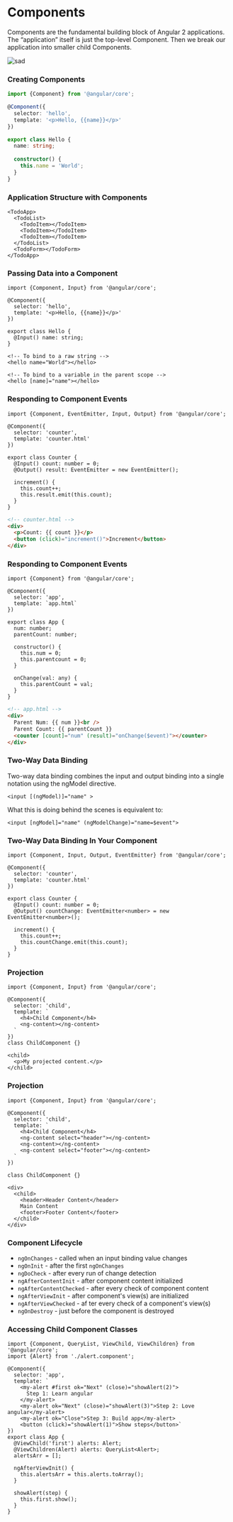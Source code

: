 # Components


Components are the fundamental building block of Angular 2 applications.
The “application” itself is just the top-level Component. Then we break our application into smaller
child Components. <!-- .element: class="fs-80" -->

![sad](img/components/components-flow.png)
<!-- .element: style="max-height: 400px" -->


### Creating Components
```ts
import {Component} from '@angular/core';

@Component({
  selector: 'hello',
  template: '<p>Hello, {{name}}</p>'
})

export class Hello {
  name: string;
  
  constructor() {
    this.name = 'World';
  }
}
```


### Application Structure with Components
```
<TodoApp>
  <TodoList>
    <TodoItem></TodoItem>
    <TodoItem></TodoItem>
    <TodoItem></TodoItem>
  </TodoList>
  <TodoForm></TodoForm>
</TodoApp>
```


### Passing Data into a Component
```
import {Component, Input} from '@angular/core';

@Component({
  selector: 'hello',
  template: '<p>Hello, {{name}}</p>'
})

export class Hello {
  @Input() name: string;
}
```

```
<!-- To bind to a raw string -->
<hello name="World"></hello>

<!-- To bind to a variable in the parent scope -->
<hello [name]="name"></hello>
```


<!-- .element: class="fs-90" -->
### Responding to Component Events
```
import {Component, EventEmitter, Input, Output} from '@angular/core';

@Component({
  selector: 'counter',
  template: 'counter.html'
})

export class Counter {
  @Input() count: number = 0;
  @Output() result: EventEmitter = new EventEmitter();
  
  increment() {
    this.count++;
    this.result.emit(this.count);
  }
}
```

```html
<!-- counter.html -->
<div>
  <p>Count: {{ count }}</p>
  <button (click)="increment()">Increment</button>
</div>
```


<!-- .element: class="fs-80" -->
### Responding to Component Events
```
import {Component} from '@angular/core';

@Component({
  selector: 'app',
  template: `app.html`
})

export class App {
  num: number;
  parentCount: number;

  constructor() {
    this.num = 0;
    this.parentcount = 0;
  }
  
  onChange(val: any) {
    this.parentCount = val;
  }
}
```

```html
<!-- app.html -->
<div>
  Parent Num: {{ num }}<br />
  Parent Count: {{ parentCount }}
  <counter [count]="num" (result)="onChange($event)"></counter>
</div>
```


### Two-Way Data Binding

Two-way data binding combines the input and output binding into a single notation using the ngModel directive.
```
<input [(ngModel)]="name" >
```
What this is doing behind the scenes is equivalent to:
```
<input [ngModel]="name" (ngModelChange)="name=$event">
```


### Two-Way Data Binding In Your Component
```
import {Component, Input, Output, EventEmitter} from '@angular/core';

@Component({
  selector: 'counter',
  template: 'counter.html'
})

export class Counter {
  @Input() count: number = 0;
  @Output() countChange: EventEmitter<number> = new EventEmitter<number>();
  
  increment() {
    this.count++;
    this.countChange.emit(this.count);
  }
}
```


### Projection
```
import {Component, Input} from '@angular/core';

@Component({
  selector: 'child',
  template: `
    <h4>Child Component</h4>
    <ng-content></ng-content>
  `
})
class ChildComponent {}
```

```
<child>
  <p>My projected content.</p>
</child>
```


### Projection
```
import {Component, Input} from '@angular/core';

@Component({
  selector: 'child',
  template: `
    <h4>Child Component</h4>
    <ng-content select="header"></ng-content>
    <ng-content></ng-content>
    <ng-content select="footer"></ng-content>
  `
})

class ChildComponent {}
```

```
<div>
  <child>
    <header>Header Content</header>
    Main Content
    <footer>Footer Content</footer>
  </child>
</div>
```


### Component Lifecycle
* `ngOnChanges` - called when an input binding value changes
* `ngOnInit` - after the first `ngOnChanges`
* `ngDoCheck` - after every run of change detection
* `ngAfterContentInit` - after component content initialized
* `ngAfterContentChecked` - after every check of component content
* `ngAfterViewInit` - after component's view(s) are initialized
* `ngAfterViewChecked` - af ter every check of a component's view(s)
* `ngOnDestroy` - just before the component is destroyed


### Accessing Child Component Classes
```
import {Component, QueryList, ViewChild, ViewChildren} from '@angular/core';
import {Alert} from './alert.component';

@Component({
  selector: 'app',
  template: `
    <my-alert #first ok="Next" (close)="showAlert(2)">
      Step 1: Learn angular
    </my-alert>
    <my-alert ok="Next" (close)="showAlert(3)">Step 2: Love angular</my-alert>
    <my-alert ok="Close">Step 3: Build app</my-alert>
    <button (click)="showAlert(1)">Show steps</button>`
})
export class App {
  @ViewChild('first') alerts: Alert;
  @ViewChildren(Alert) alerts: QueryList<Alert>;
  alertsArr = [];
  
  ngAfterViewInit() {
    this.alertsArr = this.alerts.toArray();
  }
  
  showAlert(step) {
    this.first.show();
  }
}
```